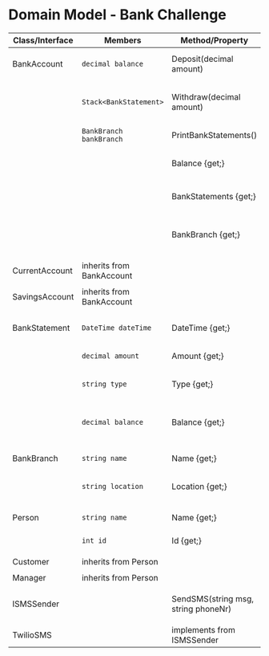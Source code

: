 # Domain Model - Bank Challenge

| Class/Interface   | Members                      | Method/Property             | Scenario                     | Output     |
|-------------------|------------------------------|-----------------------------|------------------------------|------------|
| BankAccount       | `decimal balance`            | Deposit(decimal amount)     | deposit amount to account    | bool       |
|                   | `Stack<BankStatement>`       | Withdraw(decimal amount)    | withdraw amount from account | bool       |
|                   | `BankBranch bankBranch`      | PrintBankStatements()       | string as a print            | string     |
|                   |                              | Balance {get;}              | get the balance of account   | decimal    |
|                   |                              | BankStatements {get;}       | get the bank statements      | Stack<BankStatement>|
|                   |                              | BankBranch {get;}           | get the branch of the account| BankBranch |
|                   |                              |                             |                              |            |
| CurrentAccount    | inherits from BankAccount    |                             |                              |            |
|                   |                              |                             |                              |            |
| SavingsAccount    | inherits from BankAccount    |                             |                              |            |
|                   |                              |                             |                              |            |
| BankStatement     | `DateTime dateTime`          | DateTime {get;}             | date & time of transaction   | DateTime   |
|                   | `decimal amount`             | Amount {get;}               | transaction amount           | decimal    |
|                   | `string type`                | Type {get;}                 | credit or debit transaction  | string     |
|                   | `decimal balance`            | Balance {get;}              | total balance after transact | decimal    |
|                   |                              |                             |                              |            |
| BankBranch        | `string name`                | Name {get;}                 | name of the bank             | string     |
|                   | `string location`            | Location {get;}             | location of the bank branch  | string     |
|                   |                              |                             |                              |            |
| Person            | `string name`                | Name {get;}                 | name of the person           | string     |
|                   | `int id`                     | Id {get;}                   | id of the person             | int        |
|                   |                              |                             |                              |            |
| Customer          | inherits from Person         |                             |                              |            |
|                   |                              |                             |                              |            |
| Manager           | inherits from Person         |                             |                              |            |
|                   |                              |                             |                              |            |
| ISMSSender        |                              | SendSMS(string msg, string phoneNr)| send SMS with msg to phone| void   |
|                   |                              |                             |                              |            |
| TwilioSMS         |                              | implements from ISMSSender  |                              |            |